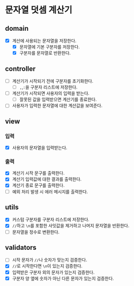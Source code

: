 # 문자열 덧셈 계산기

## domain

- [x] 계산에 사용되는 문자열을 저장한다.
    - [x] 문자열에 기본 구분자를 저장한다.
    - [x] 구분자를 문자열로 반환한다.

## controller

- [ ] 계산기가 시작되기 전에 구분자를 초기화한다.
    - [ ] `,`,`:`을 구분자 리스트에 저장한다.
- [ ] 계산기가 시작되면 사용자의 입력을 받는다.
    - [ ] 잘못된 값을 입력받으면 계산기를 종료한다.
- [ ] 사용자가 입력한 문자열에 대한 계산값을 보여준다.

## view

### 입력

- [x] 사용자의 문자열을 입력받는다.

### 출력

- [x] 계산기 시작 문구를 출력한다.
- [x] 계산기 입력값에 대한 결과를 출력한다.
- [x] 계산기 종료 문구를 출력한다.
- [ ] 예외 처리 발생 시 에러 메시지를 출력한다.

## utils

- [x] 커스텀 구분자를 구분자 리스트에 저장한다.
- [x] `//`하고 `\n`를 포함한 사잇값을 제거하고 나머지 문자열을 반환한다.
- [ ] 문자열을 정수로 변환한다.

## validators

- [ ] 시작 문자가 `//`나 숫자가 맞는지 검증한다.
- [x] `//`로 시작한다면 `\n`이 있는지 검증한다.
- [x] 입력받은 구분자 외의 문자가 있는지 검증한다.
- [x] 구분자 양 옆에 숫자가 아닌 다른 문자가 있는지 검증한다.